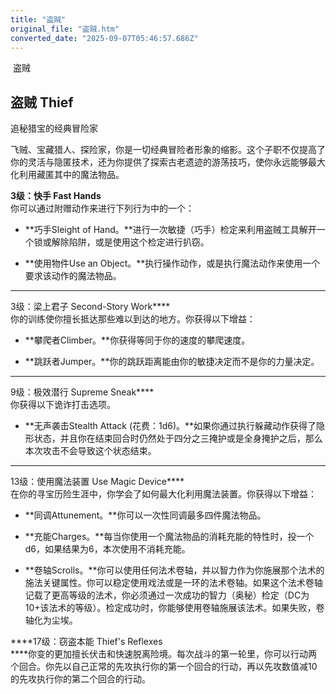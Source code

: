 ```yaml
---
title: "盗贼"
original_file: "盗贼.htm"
converted_date: "2025-09-07T05:46:57.686Z"
---
```


﻿ 盗贼  

## **盗贼 Thief**

追秘猎宝的经典冒险家

飞贼、宝藏猎人、探险家，你是一切经典冒险者形象的缩影。这个子职不仅提高了你的灵活与隐匿技术，还为你提供了探索古老遗迹的游荡技巧，使你永远能够最大化利用藏匿其中的魔法物品。

****3级：快手 Fast Hands****  
你可以通过附赠动作来进行下列行为中的一个：

-   **巧手Sleight of Hand。**进行一次敏捷（巧手）检定来利用盗贼工具解开一个锁或解除陷阱，或是使用这个检定进行扒窃。
    
-   **使用物件Use an Object。**执行操作动作，或是执行魔法动作来使用一个要求该动作的魔法物品。
    

****  
3级：梁上君子 Second-Story Work****  
你的训练使你擅长抵达那些难以到达的地方。你获得以下增益：

-   **攀爬者Climber。**你获得等同于你的速度的攀爬速度。
    
-   **跳跃者Jumper。**你的跳跃距离能由你的敏捷决定而不是你的力量决定。
    

****  
9级：极效潜行 Supreme Sneak****  
你获得以下诡诈打击选项。

-   **无声袭击Stealth Attack (花费：1d6)。**如果你通过执行躲藏动作获得了隐形状态，并且你在结束回合时仍然处于四分之三掩护或是全身掩护之后，那么本次攻击不会导致这个状态结束。
    

****  
13级：使用魔法装置 Use Magic Device****  
在你的寻宝历险生涯中，你学会了如何最大化利用魔法装置。你获得以下增益：

-   **同调Attunement。**你可以一次性同调最多四件魔法物品。
    
-   **充能Charges。**每当你使用一个魔法物品的消耗充能的特性时，投一个d6，如果结果为6，本次使用不消耗充能。
    
-   **卷轴Scrolls。**你可以使用任何法术卷轴，并以智力作为你施展那个法术的施法关键属性。你可以稳定使用戏法或是一环的法术卷轴。如果这个法术卷轴记载了更高等级的法术，你必须通过一次成功的智力（奥秘）检定（DC为10+该法术的等级）。检定成功时，你能够使用卷轴施展该法术。如果失败，卷轴化为尘埃。
    

  
****17级：窃盗本能 Thief's Reflexes  
****你变的更加擅长伏击和快速脱离险境。每次战斗的第一轮里，你可以行动两个回合。你先以自己正常的先攻执行你的第一个回合的行动，再以先攻数值减10的先攻执行你的第二个回合的行动。